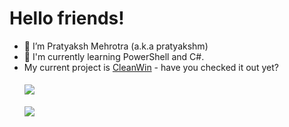 # Hello friends!

- 🔭 I’m Pratyaksh Mehrotra (a.k.a pratyakshm)
- 🌿 I'm currently learning PowerShell and C#.
- My current project is [CleanWin](https://github.com/pratyakshm/CleanWin) - have you checked it out yet?    
&nbsp;  
<a href="https://github.com/pratyakshm/CleanWin"><img align="center" src="https://github-readme-stats.vercel.app/api/pin?username=pratyakshm&repo=CleanWin&show_owner=true&locale=en&bg_color=30,141E30,243B55&text_color=F2F3F4&title_color=F2F3F4&icon_color=FEFEFE"/></a>
&nbsp;  
&nbsp;  
<a href="https://bit.ly/2PR9PRp"><img align="center" src="https://github-readme-stats.vercel.app/api?username=pratyakshm&count_private=true&include_all_commits=true&show_icons=true&bg_color=30,141E30,243B55&title_color=fff&text_color=fff"/></a>
